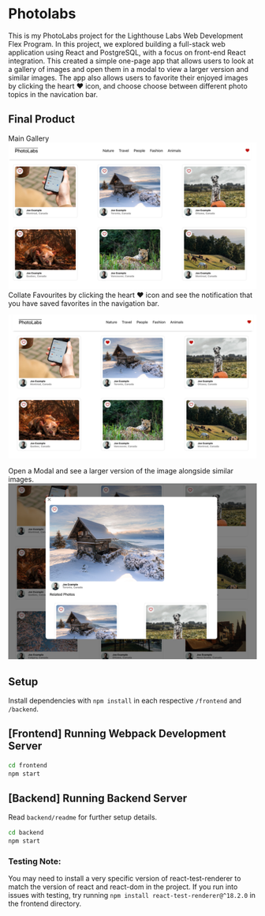 # Photolabs
This is my PhotoLabs project for the Lighthouse Labs Web Development Flex Program.  In this project, we explored building a full-stack web application using React and PostgreSQL, with a focus on front-end React integration. This created a simple one-page app that allows users to look at a gallery of images and open them in a modal to view a larger version and similar images. The app also allows users to favorite their enjoyed images by clicking the heart ❤️ icon, and choose choose between different photo topics in the navication bar. 

## Final Product
Main Gallery
!["Screenshot of PhotoLabs Gallery"](https://github.com/icornell/photolabs-starter/blob/main/docs/photolabs_main.png?raw=true)
Collate Favourites by clicking the heart ❤️ icon and see the notification that you have saved favorites in the navigation bar. 

!["Screenshot of PhotoLabs Gallery Favourites"](https://github.com/icornell/photolabs-starter/blob/main/docs/photolabs_favourites.png?raw=true)

Open a Modal and see a larger version of the image alongside similar images.
!["Screenshot of PhotoLabs Gallery Modal"](https://github.com/icornell/photolabs-starter/blob/main/docs/photolabs_modal.png?raw=true)

## Setup

Install dependencies with `npm install` in each respective `/frontend` and `/backend`.

## [Frontend] Running Webpack Development Server

```sh
cd frontend
npm start
```

## [Backend] Running Backend Server

Read `backend/readme` for further setup details.

```sh
cd backend
npm start
```
### Testing Note: 
You may need to install a very specific version of react-test-renderer to match the version of react and react-dom in the project. If you run into issues with testing, try running `npm install react-test-renderer@^18.2.0` in the frontend directory.


